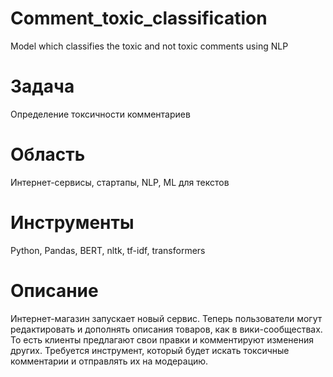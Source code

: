 # Comment_toxic_classification
 Model which classifies the toxic and not toxic comments using NLP
# Задача
Определение токсичности комментариев
# Область
Интернет-сервисы, стартапы, NLP, ML для текстов
# Инструменты
Python, Pandas, BERT, nltk, tf-idf, transformers
# Описание
Интернет-магазин запускает новый сервис. Теперь пользователи могут редактировать и дополнять описания товаров, как в вики-сообществах. То есть клиенты предлагают свои правки и комментируют изменения других. Требуется инструмент, который будет искать токсичные комментарии и отправлять их на модерацию.

